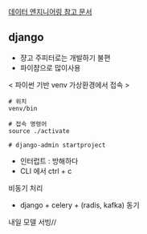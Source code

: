 [데이터 엔지니어링 참고 문서](https://drive.google.com/drive/folders/1uAorYsxa2LYQB2O_nJLIHJAyceXrpJH7)
## django

- 쟝고 주피터로는 개발하기 불편
- 파이챰으로 많이사용


< 파이썬 기반 venv 가상환경에서 접속 >
```
# 위치
venv/bin

# 접속 명령어
source ./activate 

# django-admin startproject 
```

- 인터럽트 : 방해하다
- CLI 에서 ctrl + c 



비동기 처리 
- django  + celery + (radis, kafka)
동기 

내일 모델 서빙//